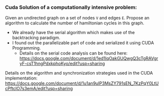 ### Cuda Solution of a computationally intensive problem:

Given an undirected graph on a set of nodes `V` and edges `E`. Propose an algorithm to calculate the number of hamiltonian cycles in this graph.

* We already have the serial algorithm which makes use of the backtracking paradigm.
* I found out the parallelizable part of code and serialized it using CUDA Programming.
  * Details on the serial code analysis can be found here: https://docs.google.com/document/d/1ed1IqOakGUQwgQ3cTgRAVgryF-csT1hngPdxkphoKyo/edit?usp=sharing


Details on the algorithm and synchronization strategies used in the CUDA implementation: https://docs.google.com/document/d/1u1an9uIP3MsZY791sEN_7KzPqY0LtUcPftclO7s3emA/edit?usp=sharing 
